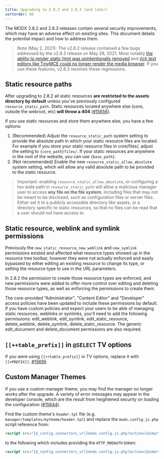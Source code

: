 ```yaml
---
title: Upgrading to 2.8.2 and 2.8.3 (and later)
sortorder: 90
---
```


The MODX 2.8.2 and 2.8.3 releases contain several security improvements, which may have an adverse effect on existing sites. This document details the potential impact and how to address them.

> Note (May 2, 2021): The v2.8.2 release contained a few bugs addressed by the v2.8.3 release on May 28, 2021. Most notably [the ability to render static html was unintentionally removed](https://github.com/modxcms/revolution/issues/15696) and [rich text editors like TinyMCE could no longer render the media browser](https://github.com/modxcms/revolution/issues/15692). If you use these features, v2.8.3 resolves these regressions.

## Static resource paths

After upgrading to 2.8.2 all static resources **are restricted to the assets directory by default** unless you've previously configured `resource_static_path`. Static resources located anywhere else (core, outside the webroot, etc) **will throw a 404** ([#15656](https://github.com/modxcms/revolution/pull/15656)).

If you use static resources and store them anywhere else, you have a few options:

1. (Recommended) Adjust the `resource_static_path` system setting to provide the absolute path in which your static resource files are located. For example if you store your static resource files in core/files/, adjust the setting to `{core_path}files/`. If your static resources are anywhere in the root of the website, you can use `{base_path}`.
2. (Not recommended) Enable the new `resource_static_allow_absolute` system setting, which will allow any valid absolute path to be provided to the static resource.

> Important: enabling `resource_static_allow_absolute`, or configuring a too wide path in `resource_static_path` will allow a malicious manager user to access **any file on the file system**, including files that may not be meant to be disclosed, such as configuration files or server files. Either set it to a publicly accessible directory like assets, or a directory specific to static resources, so that no files can be read that a user should not have access to.

## Static resource, weblink and symlink permissions

Previously the `new_static_resource`, `new_weblink` and `new_symlink` permissions existed and affected what resource types showed up in the resource tree toolbar, however they were not actually enforced and easily bypassed by either editing an existing resource to change its type, or setting the resource type to use in the URL parameters. 

In 2.8.2 the permission to create those resource types are enforced, and new permissions were added to offer more control over editing and deleting those resource types, as well as enforcing the permissions to create them.

The core-provided "Administrator", "Content Editor" and "Developer" access policies have been updated to include these permissions by default. If you have custom policies and expect your users to be able of managing static resources, weblinks or symlinks, you'll need to add the following permissions: edit_weblink, edit_symlink, edit_static_resource, delete_weblink, delete_symlink, delete_static_resource. The generic edit_document and delete_document permissions are also required. 

## `[[++table_prefix]]` in `@SELECT` TV options

If you were using `[[++table_prefix]]` in TV options, replace it with `[[+PREFIX]]`. [#15695](https://github.com/modxcms/revolution/issues/15695)

## Custom Manager Themes

If you use a custom manager theme, you may find the manager no longer works after the upgrade. A variety of error messages may appear in the developer console, which are the result from heightened security on loading the configuration ([#15644](https://github.com/modxcms/revolution/pull/15644)).

Find the custom theme's `header.tpl` file (e.g. `manager/templates/mytheme/header.tpl`) and replace the `modx.config.js.php` script reference from:

```` html
<script src="{$_config.connectors_url}modx.config.js.php?action={$smarty.get.a|default|htmlspecialchars}{if $_ctx}&wctx={$_ctx}{/if}"></script>
````

to the following which includes providing the `HTTP_MODAUTH` token:

```` html
<script src="{$_config.connectors_url}modx.config.js.php?action={$smarty.get.a|default|htmlspecialchars}{if $_ctx}&wctx={$_ctx}{/if}&HTTP_MODAUTH={$_authToken|default|htmlspecialchars}"></script>
````

